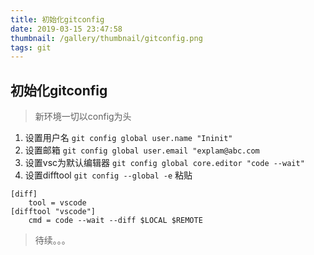 ```yaml
---
title: 初始化gitconfig
date: 2019-03-15 23:47:58
thumbnail: /gallery/thumbnail/gitconfig.png
tags: git
---
```


## 初始化gitconfig
> 新环境一切以config为头

1. 设置用户名 `git config global user.name "Ininit"`
2. 设置邮箱 `git config global user.email "explam@abc.com`
3. 设置vsc为默认编辑器 `git config global core.editor "code --wait"`
4. 设置difftool `git config --global -e` 粘贴

```
[diff]
    tool = vscode
[difftool "vscode"]
    cmd = code --wait --diff $LOCAL $REMOTE
```

> 待续。。。